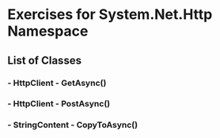 # Exercises for System.Net.Http Namespace

## List of Classes

### - HttpClient - GetAsync()
### - HttpClient - PostAsync()
### - StringContent - CopyToAsync()
